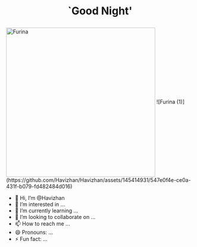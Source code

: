 
# <p align="center"> `Good Night' </p>

<img align="center" alt="Furina" width="400" src="https://github.com/Havizhan/Havizhan/assets/145414931/547e0f4e-ce0a-431f-b079-fd482484d016">
![Furina (1)](https://github.com/Havizhan/Havizhan/assets/145414931/547e0f4e-ce0a-431f-b079-fd482484d016)

- 👋 Hi, I’m @Havizhan
- 👀 I’m interested in ...
- 🌱 I’m currently learning ...
- 💞️ I’m looking to collaborate on ...
- 📫 How to reach me ...
- 😄 Pronouns: ...
- ⚡ Fun fact: ...

<!---
Havizhan/Havizhan is a ✨ special ✨ repository because its `README.md` (this file) appears on your GitHub profile.
You can click the Preview link to take a look at your changes.
--->




